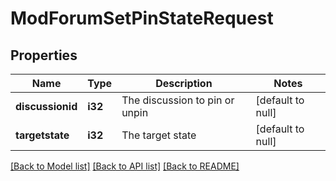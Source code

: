 # ModForumSetPinStateRequest

## Properties

Name | Type | Description | Notes
------------ | ------------- | ------------- | -------------
**discussionid** | **i32** | The discussion to pin or unpin | [default to null]
**targetstate** | **i32** | The target state | [default to null]

[[Back to Model list]](../README.md#documentation-for-models) [[Back to API list]](../README.md#documentation-for-api-endpoints) [[Back to README]](../README.md)


